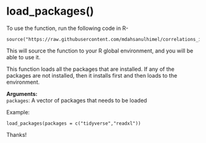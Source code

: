 # load_packages()

To use the function, run the following code in R-
```{r}
source("https://raw.githubusercontent.com/mdahsanulhimel/correlations_in_dataframe_form/master/correlations_in_dataframe_form.R")
```
This will source the function to your R global environment, and you will be able to use it. 

This function loads all the packages that are installed. If any of the packages are not installed, then it installs first and then loads to the environment.

**Arguments:**    
`packages`: A vector of packages that needs to be loaded   



Example:
```{r}
load_packages(packages = c("tidyverse","readxl"))
```

Thanks!
